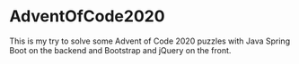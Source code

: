 # AdventOfCode2020
This is my try to solve some Advent of Code 2020 puzzles with Java Spring Boot on the backend and Bootstrap and jQuery on the front.

